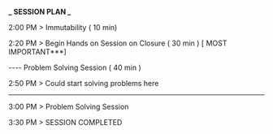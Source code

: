 **_ SESSION PLAN _**

2:00 PM > Immutability ( 10 min)

2:20 PM > Begin Hands on Session on Closure ( 30 min ) [ MOST IMPORTANT***]

---- Problem Solving Session ( 40 min )

2:50 PM > Could start solving problems here

---

3:00 PM > Problem Solving Session

3:30 PM > SESSION COMPLETED
